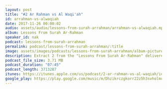 ```yaml
---
layout: post
title: "#2 Ar Rahman vs Al Waqi'ah"
id: arrahman-vs-alwaqiah
date: 2017-11-26 00:00:02
audio: assets/audio/lessons-from-surah-arrahman/arrahman-vs-alwaqiah.mp3
album: Lessons From Surah Ar-Rahman
speaker_id: nak
podcast: lessons-from-surah-arrahman
permalink: podcast/lessons-from-surah-arrahman/:title
image: assets/images/podcasts/lessons-from-surah-arrahman/album-picture-small.jpg
description: Extract 2 from the "Lessons From Surah Ar-Rahman" delivered at the Wilayah Mosque on the 5th Sep 2013 during his 2013 Malaysian Tour.
podcast_file_size: 3.71 MB
podcast_duration: "07:45"
podcast_length: 3713287
itunes: https://itunes.apple.com/us/podcast/2-ar-rahman-vs-al-waqiah/id1318099242?i=1000395349737&mt=2
google_play: https://play.google.com/music/m/Dhzikrczgkorr22z5h3svholmu4?t=2_Ar_Rahman_vs_Al_Waqiah-Lessons_From_Surah_Ar-Rahman
---
```

